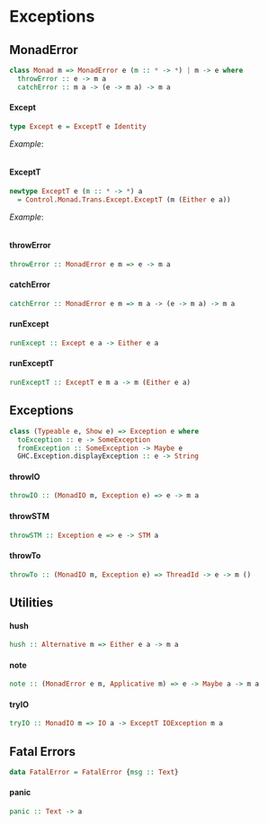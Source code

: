 Exceptions
==========

MonadError
----------

```haskell
class Monad m => MonadError e (m :: * -> *) | m -> e where
  throwError :: e -> m a
  catchError :: m a -> (e -> m a) -> m a
```

#### Except

```haskell
type Except e = ExceptT e Identity
```

*Example*:

```haskell
```

#### ExceptT

```haskell
newtype ExceptT e (m :: * -> *) a
  = Control.Monad.Trans.Except.ExceptT (m (Either e a))
```

*Example*:

```haskell
```

#### throwError

```haskell
throwError :: MonadError e m => e -> m a
```

#### catchError

```haskell
catchError :: MonadError e m => m a -> (e -> m a) -> m a
```

#### runExcept

```haskell
runExcept :: Except e a -> Either e a
```

#### runExceptT

```haskell
runExceptT :: ExceptT e m a -> m (Either e a)
```

Exceptions
----------

```haskell
class (Typeable e, Show e) => Exception e where
  toException :: e -> SomeException
  fromException :: SomeException -> Maybe e
  GHC.Exception.displayException :: e -> String
```

#### throwIO

```haskell
throwIO :: (MonadIO m, Exception e) => e -> m a
```

#### throwSTM

```haskell
throwSTM :: Exception e => e -> STM a
```

#### throwTo

```haskell
throwTo :: (MonadIO m, Exception e) => ThreadId -> e -> m ()
```

Utilities
---------

#### hush

```haskell
hush :: Alternative m => Either e a -> m a
```

#### note

```haskell
note :: (MonadError e m, Applicative m) => e -> Maybe a -> m a
```

#### tryIO

```haskell
tryIO :: MonadIO m => IO a -> ExceptT IOException m a
```

Fatal Errors
------------

```haskell
data FatalError = FatalError {msg :: Text}
```

#### panic

```haskell
panic :: Text -> a
```
